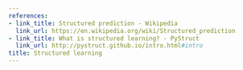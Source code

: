 ```yaml
---
references:
- link_title: Structured prediction - Wikipedia
  link_url: https://en.wikipedia.org/wiki/Structured_prediction
- link_title: What is structured learning? - PyStruct
  link_url: http://pystruct.github.io/intro.html#intro
title: Structured learning
---
```

